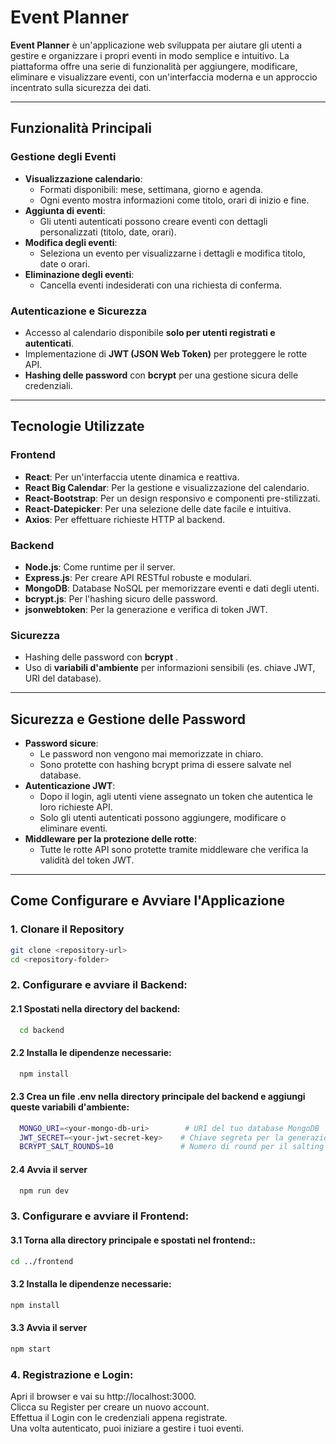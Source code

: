 # **Event Planner**

**Event Planner** è un'applicazione web sviluppata per aiutare gli utenti a gestire e organizzare i propri eventi in modo semplice e intuitivo. La piattaforma offre una serie di funzionalità per aggiungere, modificare, eliminare e visualizzare eventi, con un'interfaccia moderna e un approccio incentrato sulla sicurezza dei dati.

---

## **Funzionalità Principali**

### **Gestione degli Eventi**
- **Visualizzazione calendario**:
  - Formati disponibili: mese, settimana, giorno e agenda.
  - Ogni evento mostra informazioni come titolo, orari di inizio e fine.
- **Aggiunta di eventi**:
  - Gli utenti autenticati possono creare eventi con dettagli personalizzati (titolo, date, orari).
- **Modifica degli eventi**:
  - Seleziona un evento per visualizzarne i dettagli e modifica titolo, date o orari.
- **Eliminazione degli eventi**:
  - Cancella eventi indesiderati con una richiesta di conferma.

### **Autenticazione e Sicurezza**
- Accesso al calendario disponibile **solo per utenti registrati e autenticati**.
- Implementazione di **JWT (JSON Web Token)** per proteggere le rotte API.
- **Hashing delle password** con **bcrypt** per una gestione sicura delle credenziali.

---

## **Tecnologie Utilizzate**

### **Frontend**
- **React**: Per un'interfaccia utente dinamica e reattiva.
- **React Big Calendar**: Per la gestione e visualizzazione del calendario.
- **React-Bootstrap**: Per un design responsivo e componenti pre-stilizzati.
- **React-Datepicker**: Per una selezione delle date facile e intuitiva.
- **Axios**: Per effettuare richieste HTTP al backend.

### **Backend**
- **Node.js**: Come runtime per il server.
- **Express.js**: Per creare API RESTful robuste e modulari.
- **MongoDB**: Database NoSQL per memorizzare eventi e dati degli utenti.
- **bcrypt.js**: Per l'hashing sicuro delle password.
- **jsonwebtoken**: Per la generazione e verifica di token JWT.

### **Sicurezza**
- Hashing delle password con **bcrypt** .
- Uso di **variabili d'ambiente** per informazioni sensibili (es. chiave JWT, URI del database).

---

## **Sicurezza e Gestione delle Password**

- **Password sicure**:
  - Le password non vengono mai memorizzate in chiaro. 
  - Sono protette con hashing bcrypt prima di essere salvate nel database.
- **Autenticazione JWT**:
  - Dopo il login, agli utenti viene assegnato un token che autentica le loro richieste API.
  - Solo gli utenti autenticati possono aggiungere, modificare o eliminare eventi.
- **Middleware per la protezione delle rotte**:
  - Tutte le rotte API sono protette tramite middleware che verifica la validità del token JWT.

---

## **Come Configurare e Avviare l'Applicazione**

### **1. Clonare il Repository**
```bash
git clone <repository-url>
cd <repository-folder>
```

### **2. Configurare e avviare il Backend**:
  #### **2.1 Spostati nella directory del backend**:
```bash
  cd backend
```
  #### **2.2 Installa le dipendenze necessarie**:
```bash
  npm install
```
  #### **2.3 Crea un file .env nella directory principale del backend e aggiungi queste variabili d'ambiente**:
```bash
  MONGO_URI=<your-mongo-db-uri>        # URI del tuo database MongoDB
  JWT_SECRET=<your-jwt-secret-key>    # Chiave segreta per la generazione dei JWT
  BCRYPT_SALT_ROUNDS=10               # Numero di round per il salting delle password
```
  #### **2.4 Avvia il server**
```bash
  npm run dev
```
### **3. Configurare e avviare il Frontend**:
  #### **3.1 Torna alla directory principale e spostati nel frontend:**:
  ```bash
  cd ../frontend
  ```
  #### **3.2 Installa le dipendenze necessarie**:
  ```bash
  npm install
  ```
  #### **3.3 Avvia il server**
  ```bash
  npm start
  ```
### **4. Registrazione e Login**:
Apri il browser e vai su http://localhost:3000.<br>
Clicca su Register per creare un nuovo account.<br>
Effettua il Login con le credenziali appena registrate.<br>
Una volta autenticato, puoi iniziare a gestire i tuoi eventi.


  
